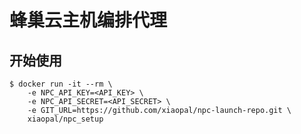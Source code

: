 蜂巢云主机编排代理
===

开始使用
---
```
$ docker run -it --rm \
    -e NPC_API_KEY=<API_KEY> \
    -e NPC_API_SECRET=<API_SECRET> \
    -e GIT_URL=https://github.com/xiaopal/npc-launch-repo.git \
    xiaopal/npc_setup
```
